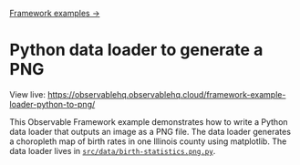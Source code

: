 [Framework examples →](../)

# Python data loader to generate a PNG

View live: <https://observablehq.observablehq.cloud/framework-example-loader-python-to-png/>

This Observable Framework example demonstrates how to write a Python data loader that outputs an image as a PNG file. The data loader generates a choropleth map of birth rates in one Illinois county using matplotlib. The data loader lives in [`src/data/birth-statistics.png.py`](./src/data/birth-statistics.png.py).
